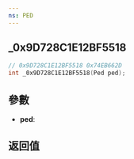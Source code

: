 ```yaml
---
ns: PED
---
```

## _0x9D728C1E12BF5518

```c
// 0x9D728C1E12BF5518 0x74EB662D
int _0x9D728C1E12BF5518(Ped ped);
```


## 參數
* **ped**: 

## 返回值

